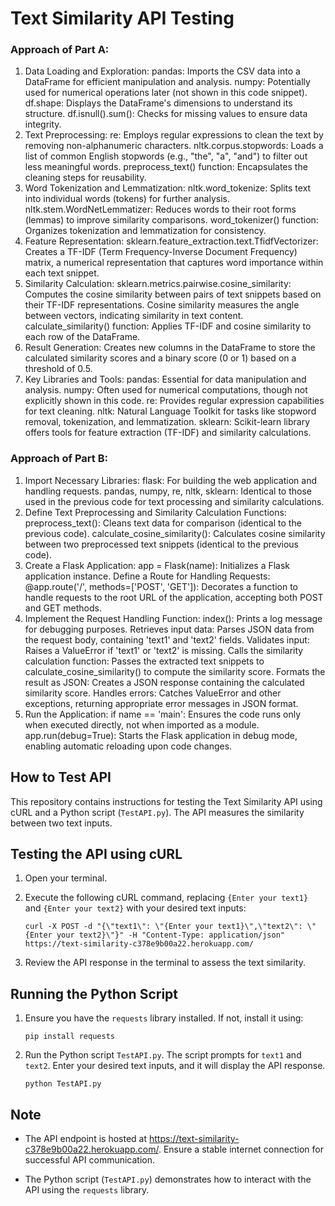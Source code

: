 # Text Similarity API Testing
 
### Approach of Part A:

1) Data Loading and Exploration:
    pandas: Imports the CSV data into a DataFrame for efficient manipulation and analysis.
    numpy: Potentially used for numerical operations later (not shown in this code snippet).
    df.shape: Displays the DataFrame's dimensions to understand its structure.
    df.isnull().sum(): Checks for missing values to ensure data integrity.
2) Text Preprocessing:
    re: Employs regular expressions to clean the text by removing non-alphanumeric characters.
    nltk.corpus.stopwords: Loads a list of common English stopwords (e.g., "the", "a", "and") to filter out less meaningful words.
    preprocess_text() function: Encapsulates the cleaning steps for reusability.
3) Word Tokenization and Lemmatization:
    nltk.word_tokenize: Splits text into individual words (tokens) for further analysis.
    nltk.stem.WordNetLemmatizer: Reduces words to their root forms (lemmas) to improve similarity comparisons.
    word_tokenizer() function: Organizes tokenization and lemmatization for consistency.
4) Feature Representation:
    sklearn.feature_extraction.text.TfidfVectorizer: Creates a TF-IDF (Term Frequency-Inverse Document Frequency) matrix, a numerical representation that captures word importance within each text snippet.
5) Similarity Calculation:
    sklearn.metrics.pairwise.cosine_similarity: Computes the cosine similarity between pairs of text snippets based on their TF-IDF representations. Cosine similarity measures the angle between vectors, indicating similarity in text content.
    calculate_similarity() function: Applies TF-IDF and cosine similarity to each row of the DataFrame.
6) Result Generation:
    Creates new columns in the DataFrame to store the calculated similarity scores and a binary score (0 or 1) based on a threshold of 0.5.
7) Key Libraries and Tools:
    pandas: Essential for data manipulation and analysis.
    numpy: Often used for numerical computations, though not explicitly shown in this code.
    re: Provides regular expression capabilities for text cleaning.
    nltk: Natural Language Toolkit for tasks like stopword removal, tokenization, and lemmatization.
    sklearn: Scikit-learn library offers tools for feature extraction (TF-IDF) and similarity calculations.

 
### Approach of Part B:

1) Import Necessary Libraries:
    flask: For building the web application and handling requests.
    pandas, numpy, re, nltk, sklearn: Identical to those used in the previous code for text processing and similarity calculations.
2) Define Text Preprocessing and Similarity Calculation Functions:
    preprocess_text(): Cleans text data for comparison (identical to the previous code).
    calculate_cosine_similarity(): Calculates cosine similarity between two preprocessed text snippets (identical to the previous code).
3) Create a Flask Application:
    app = Flask(name): Initializes a Flask application instance.
    Define a Route for Handling Requests:
    @app.route('/', methods=['POST', 'GET']): Decorates a function to handle requests to the root URL of the application, accepting both POST and GET methods.
4) Implement the Request Handling Function:
    index():
        Prints a log message for debugging purposes.
        Retrieves input data: Parses JSON data from the request body, containing 'text1' and 'text2' fields.
        Validates input: Raises a ValueError if 'text1' or 'text2' is missing.
        Calls the similarity calculation function: Passes the extracted text snippets to calculate_cosine_similarity() to compute the similarity score.
        Formats the result as JSON: Creates a JSON response containing the calculated similarity score.
        Handles errors: Catches ValueError and other exceptions, returning appropriate error messages in JSON format.
5) Run the Application:
    if name == 'main': Ensures the code runs only when executed directly, not when imported as a module.
    app.run(debug=True): Starts the Flask application in debug mode, enabling automatic reloading upon code changes.
 

## How to Test API
 


This repository contains instructions for testing the Text Similarity API using cURL and a Python script (`TestAPI.py`). The API measures the similarity between two text inputs.

 ## Testing the API using cURL


1. Open your terminal.
 
2. Execute the following cURL command, replacing `{Enter your text1}` and `{Enter your text2}` with your desired text inputs:
 
    ```
    curl -X POST -d "{\"text1\": \"{Enter your text1}\",\"text2\": \"{Enter your text2}\"}" -H "Content-Type: application/json" https://text-similarity-c378e9b00a22.herokuapp.com/
    ```
 
3. Review the API response in the terminal to assess the text similarity.
 
## Running the Python Script
 
1. Ensure you have the `requests` library installed. If not, install it using:
 
    ```
    pip install requests
    ```
 
2. Run the Python script `TestAPI.py`. The script prompts for `text1` and `text2`. Enter your desired text inputs, and it will display the API response.
 
    ```
    python TestAPI.py
    ```
 
## Note
 
- The API endpoint is hosted at https://text-similarity-c378e9b00a22.herokuapp.com/. Ensure a stable internet connection for successful API communication.
 
- The Python script (`TestAPI.py`) demonstrates how to interact with the API using the `requests` library.